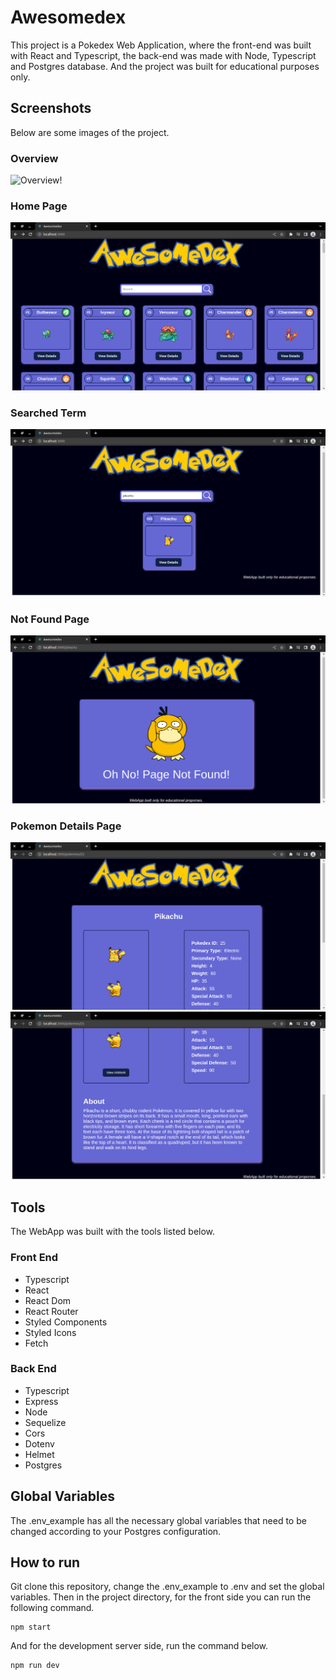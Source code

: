 # Awesomedex

This project is a Pokedex Web Application, where the front-end was built with React and Typescript, the back-end was made with Node, Typescript and Postgres database. And the project was built for educational purposes only.

## Screenshots

Below are some images of the project.

### Overview

![Overview!](/images/overview.gif)

### Home Page

![Home Page!](/images/home.png)

### Searched Term

![Searched Term!](/images/searched_term.png)

### Not Found Page

![Not Found Page!](/images/not_found.png)

### Pokemon Details Page

![Pokemon Details 01!](/images/pokemon_details01.png)
![POkemon Details 02!](/images/pokemon_details02.png)

## Tools

The WebApp was built with the tools listed below.

### Front End

- Typescript
- React
- React Dom
- React Router
- Styled Components
- Styled Icons
- Fetch

### Back End

- Typescript
- Express
- Node
- Sequelize
- Cors
- Dotenv
- Helmet
- Postgres

## Global Variables

The .env_example has all the necessary global variables that need to be changed according to your Postgres configuration.

## How to run

Git clone this repository, change the .env_example to .env and set the global variables. Then in the project directory, for the front side you can run the following command.

```
npm start
```

And for the development server side, run the command below.

```
npm run dev
```
